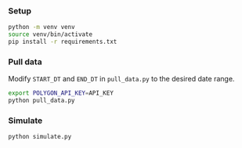 ### Setup

```bash
python -m venv venv
source venv/bin/activate
pip install -r requirements.txt
```

### Pull data

Modify `START_DT` and `END_DT` in `pull_data.py` to the desired date range.

```bash
export POLYGON_API_KEY=API_KEY
python pull_data.py
```

### Simulate

```bash
python simulate.py
```
